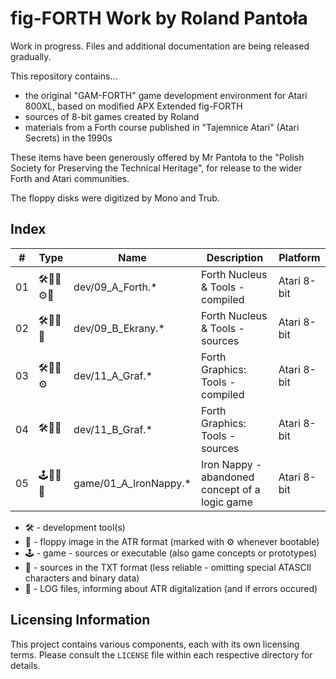 # fig-FORTH Work by Roland Pantoła

Work in progress. Files and additional documentation are being released gradually.

This repository contains...
* the original "GAM-FORTH" game development environment for Atari 800XL, based on modified APX Extended fig-FORTH
* sources of 8-bit games created by Roland
* materials from a Forth course published in "Tajemnice Atari" (Atari Secrets) in the 1990s

These items have been generously offered by Mr Pantoła to the "Polish Society for Preserving the Technical Heritage", for release to the wider Forth and Atari communities.

The floppy disks were digitized by Mono and Trub.

## Index

| #  | Type  |  Name          | Description                                      | Platform    |
| -- |------ | ----------     | -----------                                      | ----------- |
| 01 |🛠️💾📄⚙️📝| dev/09_A_Forth.* | Forth Nucleus & Tools - compiled | Atari 8-bit |
| 02 |🛠️💾📄📝| dev/09_B_Ekrany.* | Forth Nucleus & Tools - sources | Atari 8-bit |
| 03 |🛠️💾📄⚙️  | dev/11_A_Graf.* | Forth Graphics: Tools - compiled                    | Atari 8-bit |
| 04 |🛠️💾📄| dev/11_B_Graf.* | Forth Graphics: Tools - sources                  | Atari 8-bit |
| 05 |🕹️💾📄📝| game/01_A_IronNappy.* | Iron Nappy - abandoned concept of a logic game   | Atari 8-bit |
<!--
| 06 |🛠️💾📄⚙️  | dev/42_A_GrafDos.*   | Forth Graphics: Conversion (RamBrandt-Forth-DOS)   | Atari 8-bit |
| 07 |🛠️💾📄📝🖨️| dev/42_B_GrafDos.*   | Forth Graphics: Conversion (RamBrandt-Forth-DOS) | Atari 8-bit |
| 08 |🕹️💾📄📝🖨️| (multiple)     | A. D. 2044                                       | Atari 8-bit |
| 09 |🕹️💾📄📝🖨️| (multiple)     | Klątwa (The Curse)                               | Atari 8-bit |
| 10 |🕹️💾📄📝🖨️| (multiple)     | Władcy Ciemności                                 | Atari 8-bit | -->

* 🛠️ - development tool(s)
* 💾 - floppy image in the ATR format (marked with ⚙️ whenever bootable)
* 🕹️ - game - sources or executable (also game concepts or prototypes)
* 📝 - sources in the TXT format (less reliable - omitting special ATASCII characters and binary data)
* 📄 - LOG files, informing about ATR digitalization (and if errors occured)
<!-- * ✅ - available -->
<!-- * 📚 - game - resources (e.g. text, graphics) -->
<!-- * 🖨️ - sources in the PDF format (more reliable - preserving special ATASCII characters and binary data) -->
<!-- * 🔜 - upcoming -->

## Licensing Information

This project contains various components, each with its own licensing terms.
Please consult the `LICENSE` file within each respective directory for details.

